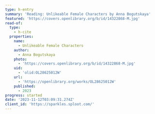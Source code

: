 ```yaml
---
type: h-entry
summary: 'Reading: Unlikeable Female Characters by Anna Bogutskaya'
featured: 'https://covers.openlibrary.org/b/id/14322868-M.jpg'
read-of:
  type:
    - h-cite
  properties:
    name:
      - Unlikeable Female Characters
    author:
      - Anna Bogutskaya
    photo:
      - 'https://covers.openlibrary.org/b/id/14322868-M.jpg'
    uid:
      - 'olid:OL28625012W'
    url:
      - 'https://openlibrary.org/works/OL28625012W'
    published:
      - 2023
progress: started
date: '2023-11-12T03:09:31.274Z'
client_id: 'https://sparkles.sploot.com/'
---
```


